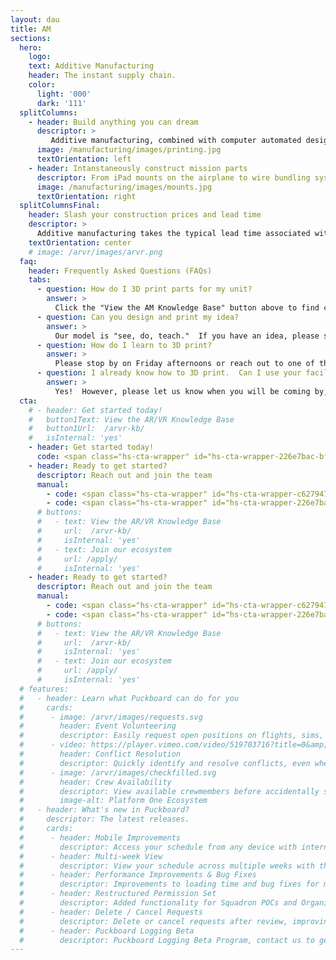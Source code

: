 ```yaml
---
layout: dau
title: AM
sections:
  hero:
    logo: 
    text: Additive Manufacturing
    header: The instant supply chain.
    color:
      light: '000'
      dark: '111'
  splitColumns:
    - header: Build anything you can dream
      descriptor: >
         Additive manufacturing, combined with computer automated design, gives you the powerful capability to turn a mental vision into a tangible product.  Whether you are making parts to assist the mission, learning to print coins for your unit, or even making toys to donate to the community, additive manufacturing can help to prototype, refine, and build quickly.
      image: /manufacturing/images/printing.jpg
      textOrientation: left
    - header: Intanstaneously construct mission parts
      descriptor: From iPad mounts on the airplane to wire bundling systems for Aeromedical Evacuation teams, additive manufacturing at Phoenix Spark has a legacy of bringing disruptively valuable capabilities to improve our warfighting capability. 
      image: /manufacturing/images/mounts.jpg
      textOrientation: right
  splitColumnsFinal:
    header: Slash your construction prices and lead time
    descriptor: >
      Additive manufacturing takes the typical lead time associated with standard techniques and reduces by 80-90%.  If you would like to learn more about how to use our facilities to assist your unit, take a look at our knowledge base and reach out to our 3D printing lead!
    textOrientation: center
    # image: /arvr/images/arvr.png
  faq:
    header: Frequently Asked Questions (FAQs)
    tabs:
      - question: How do I 3D print parts for my unit?
        answer: >
          Click the "View the AM Knowledge Base" button above to find contact information, best practices, and existing contracts.  Once you are ready, feel free to contact one of the team members there to get going!
      - question: Can you design and print my idea?
        answer: >
          Our model is "see, do, teach."  If you have an idea, please stop by on Friday afternoons or reach out to one of the reps in our knowledge base.  They can provide you with either 1-on-1 mentoring or access to a scheduled 3D printing training course to get you started!
      - question: How do I learn to 3D print?
        answer: >
          Please stop by on Friday afternoons or reach out to one of the reps in our knowledge base.  They can provide you with either 1-on-1 mentoring or access to a scheduled 3D printing training course to get you started!
      - question: I already know how to 3D print.  Can I use your facilities?
        answer: >
          Yes!  However, please let us know when you will be coming by, either through the "Contact Us" link below, or by reaching out to an expert in the knowledge base.  For safety considerations, our printers are typically only open during normal business hours.
  cta:
    # - header: Get started today!
    #   button1Text: View the AR/VR Knowledge Base
    #   button1Url:  /arvr-kb/
    #   isInternal: 'yes'
    - header: Get started today!
      code: <span class="hs-cta-wrapper" id="hs-cta-wrapper-226e7bac-bf45-475e-9334-8376cbb0510d"><span class="hs-cta-node hs-cta-226e7bac-bf45-475e-9334-8376cbb0510d" id="hs-cta-226e7bac-bf45-475e-9334-8376cbb0510d"><!--[if lte IE 8]><div id="hs-cta-ie-element"></div><![endif]--><a href="https://cta-redirect.hubspot.com/cta/redirect/19681065/226e7bac-bf45-475e-9334-8376cbb0510d"  target="_blank" ><img class="hs-cta-img" id="hs-cta-img-226e7bac-bf45-475e-9334-8376cbb0510d" style="border-width:0px;" src="https://no-cache.hubspot.com/cta/default/19681065/226e7bac-bf45-475e-9334-8376cbb0510d.png"  alt="Join our Ecosystem"/></a></span><script charset="utf-8" src="https://js.hscta.net/cta/current.js"></script><script type="text/javascript"> hbspt.cta.load(19681065, '226e7bac-bf45-475e-9334-8376cbb0510d', {"region":"na1"}); </script></span>
    - header: Ready to get started?
      descriptor: Reach out and join the team
      manual:
        - code: <span class="hs-cta-wrapper" id="hs-cta-wrapper-c6279472-1d4d-475e-abe7-9cdc5a8293e4"><span class="hs-cta-node hs-cta-c6279472-1d4d-475e-abe7-9cdc5a8293e4" id="hs-cta-c6279472-1d4d-475e-abe7-9cdc5a8293e4"><!--[if lte IE 8]><div id="hs-cta-ie-element"></div><![endif]--><a href="https://cta-redirect.hubspot.com/cta/redirect/19681065/c6279472-1d4d-475e-abe7-9cdc5a8293e4"  target="_blank" ><img class="hs-cta-img" id="hs-cta-img-c6279472-1d4d-475e-abe7-9cdc5a8293e4" style="border-width:0px;" src="https://no-cache.hubspot.com/cta/default/19681065/c6279472-1d4d-475e-abe7-9cdc5a8293e4.png"  alt="View the Additive Manufacturing Knowledge Base"/></a></span><script charset="utf-8" src="https://js.hscta.net/cta/current.js"></script><script type="text/javascript"> hbspt.cta.load(19681065, 'c6279472-1d4d-475e-abe7-9cdc5a8293e4', {"region":"na1"}); </script></span>
        - code: <span class="hs-cta-wrapper" id="hs-cta-wrapper-226e7bac-bf45-475e-9334-8376cbb0510d"><span class="hs-cta-node hs-cta-226e7bac-bf45-475e-9334-8376cbb0510d" id="hs-cta-226e7bac-bf45-475e-9334-8376cbb0510d"><!--[if lte IE 8]><div id="hs-cta-ie-element"></div><![endif]--><a href="https://cta-redirect.hubspot.com/cta/redirect/19681065/226e7bac-bf45-475e-9334-8376cbb0510d"  target="_blank" ><img class="hs-cta-img" id="hs-cta-img-226e7bac-bf45-475e-9334-8376cbb0510d" style="border-width:0px;" src="https://no-cache.hubspot.com/cta/default/19681065/226e7bac-bf45-475e-9334-8376cbb0510d.png"  alt="Join our Ecosystem"/></a></span><script charset="utf-8" src="https://js.hscta.net/cta/current.js"></script><script type="text/javascript"> hbspt.cta.load(19681065, '226e7bac-bf45-475e-9334-8376cbb0510d', {"region":"na1"}); </script></span>
      # buttons:
      #   - text: View the AR/VR Knowledge Base
      #     url:  /arvr-kb/
      #     isInternal: 'yes'
      #   - text: Join our ecosystem
      #     url: /apply/
      #     isInternal: 'yes'
    - header: Ready to get started?
      descriptor: Reach out and join the team
      manual:
        - code: <span class="hs-cta-wrapper" id="hs-cta-wrapper-c6279472-1d4d-475e-abe7-9cdc5a8293e4"><span class="hs-cta-node hs-cta-c6279472-1d4d-475e-abe7-9cdc5a8293e4" id="hs-cta-c6279472-1d4d-475e-abe7-9cdc5a8293e4"><!--[if lte IE 8]><div id="hs-cta-ie-element"></div><![endif]--><a href="https://cta-redirect.hubspot.com/cta/redirect/19681065/c6279472-1d4d-475e-abe7-9cdc5a8293e4"  target="_blank" ><img class="hs-cta-img" id="hs-cta-img-c6279472-1d4d-475e-abe7-9cdc5a8293e4" style="border-width:0px;" src="https://no-cache.hubspot.com/cta/default/19681065/c6279472-1d4d-475e-abe7-9cdc5a8293e4.png"  alt="View the Additive Manufacturing Knowledge Base"/></a></span><script charset="utf-8" src="https://js.hscta.net/cta/current.js"></script><script type="text/javascript"> hbspt.cta.load(19681065, 'c6279472-1d4d-475e-abe7-9cdc5a8293e4', {"region":"na1"}); </script></span>
        - code: <span class="hs-cta-wrapper" id="hs-cta-wrapper-226e7bac-bf45-475e-9334-8376cbb0510d"><span class="hs-cta-node hs-cta-226e7bac-bf45-475e-9334-8376cbb0510d" id="hs-cta-226e7bac-bf45-475e-9334-8376cbb0510d"><!--[if lte IE 8]><div id="hs-cta-ie-element"></div><![endif]--><a href="https://cta-redirect.hubspot.com/cta/redirect/19681065/226e7bac-bf45-475e-9334-8376cbb0510d"  target="_blank" ><img class="hs-cta-img" id="hs-cta-img-226e7bac-bf45-475e-9334-8376cbb0510d" style="border-width:0px;" src="https://no-cache.hubspot.com/cta/default/19681065/226e7bac-bf45-475e-9334-8376cbb0510d.png"  alt="Join our Ecosystem"/></a></span><script charset="utf-8" src="https://js.hscta.net/cta/current.js"></script><script type="text/javascript"> hbspt.cta.load(19681065, '226e7bac-bf45-475e-9334-8376cbb0510d', {"region":"na1"}); </script></span>
      # buttons:
      #   - text: View the AR/VR Knowledge Base
      #     url:  /arvr-kb/
      #     isInternal: 'yes'
      #   - text: Join our ecosystem
      #     url: /apply/
      #     isInternal: 'yes'
  # features:
  #   - header: Learn what Puckboard can do for you
  #     cards:
  #      - image: /arvr/images/requests.svg
  #        header: Event Volunteering
  #        descriptor: Easily request open positions on flights, sims, or ground events from your personal device, anywhere in the world...without needing a lengthy text chain to your schedulers.
  #      - video: https://player.vimeo.com/video/519703716?title=0&amp;byline=0&amp;portrait=0&amp;badge=0&amp;autopause=0&amp;player_id=0&amp;app_id=58479
  #        header: Conflict Resolution
  #        descriptor: Quickly identify and resolve conflicts, even when crewmembers are scheduled separately by two different organizations.
  #      - image: /arvr/images/checkfilled.svg
  #        header: Crew Availability
  #        descriptor: View available crewmembers before accidentally scheduling someone for two flights at the same time.
  #        image-alt: Platform One Ecosystem
  #   - header: What's new in Puckboard?
  #     descriptor: The latest releases.
  #     cards:
  #      - header: Mobile Improvements
  #        descriptor: Access your schedule from any device with internet connection, make requests, and approve them all on your phone. 
  #      - header: Multi-week View
  #        descriptor: View your schedule across multiple weeks with the click of a button, with easy filters available to view by personnel or event type.
  #      - header: Performance Improvements & Bug Fixes
  #        descriptor: Improvements to loading time and bug fixes for multiple features. 
  #      - header: Restructured Permission Set
  #        descriptor: Added functionality for Squadron POCs and Organizational Admins, with greater flexibility to scale fast and securely.
  #      - header: Delete / Cancel Requests
  #        descriptor: Delete or cancel requests after review, improving communications within your squadron. 
  #      - header: Puckboard Logging Beta
  #        descriptor: Puckboard Logging Beta Program, contact us to get involved!
---
```

